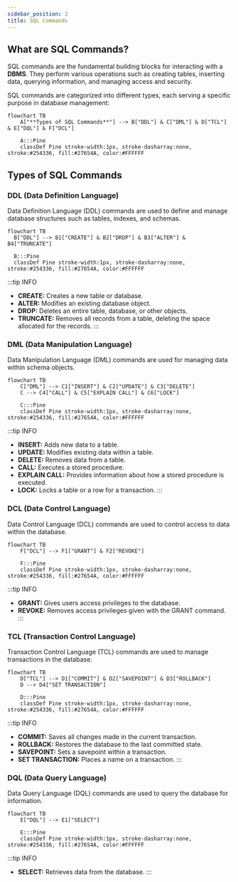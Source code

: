 ```yaml
---
sidebar_position: 2
title: SQL Commands
---
```


## What are SQL Commands?

SQL commands are the fundamental building blocks for interacting with a **DBMS**. They perform various operations such as creating tables, inserting data, querying information, and managing access and security.

SQL commands are categorized into different types, each serving a specific purpose in database management:

```mermaid
flowchart TB
    A["**Types of SQL Commands**"] --> B["DDL"] & C["DML"] & D["TCL"] & E["DQL"] & F["DCL"]

    A:::Pine
    classDef Pine stroke-width:1px, stroke-dasharray:none, stroke:#254336, fill:#27654A, color:#FFFFFF
```

## Types of SQL Commands

### DDL (Data Definition Language)

Data Definition Language (DDL) commands are used to define and manage database structures such as tables, indexes, and schemas.

```mermaid
flowchart TB
  B["DDL"] --> B1["CREATE"] & B2["DROP"] & B3["ALTER"] & B4["TRUNCATE"]

  B:::Pine
  classDef Pine stroke-width:1px, stroke-dasharray:none, stroke:#254336, fill:#27654A, color:#FFFFFF
```

:::tip INFO

- **CREATE:** Creates a new table or database.
- **ALTER:** Modifies an existing database object.
- **DROP:** Deletes an entire table, database, or other objects.
- **TRUNCATE:** Removes all records from a table, deleting the space allocated for the records.
  :::

### DML (Data Manipulation Language)

Data Manipulation Language (DML) commands are used for managing data within schema objects.

```mermaid
flowchart TB
    C["DML"] --> C1["INSERT"] & C2["UPDATE"] & C3["DELETE"]
    C --> C4["CALL"] & C5["EXPLAIN CALL"] & C6["LOCK"]

    C:::Pine
    classDef Pine stroke-width:1px, stroke-dasharray:none, stroke:#254336, fill:#27654A, color:#FFFFFF
```

:::tip INFO

- **INSERT:** Adds new data to a table.
- **UPDATE:** Modifies existing data within a table.
- **DELETE:** Removes data from a table.
- **CALL:** Executes a stored procedure.
- **EXPLAIN CALL:** Provides information about how a stored procedure is executed.
- **LOCK:** Locks a table or a row for a transaction.
  :::

### DCL (Data Control Language)

Data Control Language (DCL) commands are used to control access to data within the database.

```mermaid
flowchart TB
    F["DCL"] --> F1["GRANT"] & F2["REVOKE"]

    F:::Pine
    classDef Pine stroke-width:1px, stroke-dasharray:none, stroke:#254336, fill:#27654A, color:#FFFFFF
```

:::tip INFO

- **GRANT:** Gives users access privileges to the database.
- **REVOKE:** Removes access privileges given with the GRANT command.
  :::

### TCL (Transaction Control Language)

Transaction Control Language (TCL) commands are used to manage transactions in the database.

```mermaid
flowchart TB
    D["TCL"] --> D1["COMMIT"] & D2["SAVEPOINT"] & D3["ROLLBACK"]
    D --> D4["SET TRANSACTION"]

    D:::Pine
    classDef Pine stroke-width:1px, stroke-dasharray:none, stroke:#254336, fill:#27654A, color:#FFFFFF
```

:::tip INFO

- **COMMIT:** Saves all changes made in the current transaction.
- **ROLLBACK:** Restores the database to the last committed state.
- **SAVEPOINT:** Sets a savepoint within a transaction.
- **SET TRANSACTION:** Places a name on a transaction.
  :::

### DQL (Data Query Language)

Data Query Language (DQL) commands are used to query the database for information.

```mermaid
flowchart TB
    E["DQL"] --> E1["SELECT"]

    E:::Pine
    classDef Pine stroke-width:1px, stroke-dasharray:none, stroke:#254336, fill:#27654A, color:#FFFFFF
```

:::tip INFO

- **SELECT:** Retrieves data from the database.
  :::
